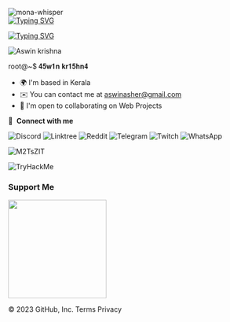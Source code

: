 ![mona-whisper](https://user-images.githubusercontent.com/64751167/95435221-f0266500-096f-11eb-8070-57f6721b1857.gif)                                                                                                                           
[![Typing SVG](https://readme-typing-svg.herokuapp.com?font=Fira+Code&pause=1000&color=F70055&random=false&width=435&lines=%CA%9C%E1%B4%87%CA%8F%F0%9F%91%8B%F0%9F%87%AE%E2%80%8B%E2%9D%9C%E2%80%8B%F0%9F%87%B2+%3E+%E1%B4%80%EA%9C%B1%E1%B4%A1%C9%AA%C9%B4+%E1%B4%8B%CA%80%C9%AA%EA%9C%B1%CA%9C%C9%B4%E1%B4%80)](https://git.io/typing-svg)

<a href="https://git.io/typing-svg"><img src="https://readme-typing-svg.demolab.com?font=Fira+Code&pause=1000&random=false&width=435&lines=%E1%B4%87%E1%B4%9B%CA%9C%C9%AA%E1%B4%84%E1%B4%80%CA%9F%CA%9C%E1%B4%80%E1%B4%84%E1%B4%8B%E1%B4%87%CA%80;%EA%9C%B1%E1%B4%87%E1%B4%84%E1%B4%9C%CA%80%C9%AA%E1%B4%9B%CA%8F+3%C9%B4%E1%B4%9B%CA%9C%E1%B4%9C%E1%B4%80%EA%9C%B1%C9%AA%EA%9C%B1%E1%B4%9B7;p%E1%B4%87%C9%B4%E1%B4%87%E1%B4%9B%CA%80%E1%B4%80%E1%B4%9B%C9%AA%E1%B4%8F%C9%B4+%E1%B4%9B%E1%B4%87%EA%9C%B1%E1%B4%9B%E1%B4%87%CA%80" alt="Typing SVG" /></a>

<p align="left"> <img src="https://komarev.com/ghpvc/?username=rishavchanda&label=Profile%20views&color=0e75b6&style=flat" alt="Aswin krishna" /> </p>


  root@~$  𝟒𝟓𝐰𝟏𝐧 𝐤𝐫𝟏𝟓𝐡𝐧𝟒
* 🌍  I'm based in Kerala
* ✉️  You can contact me at [aswinasher@gmail.com](mailto:aswinasher@gmail.com)
* 🤝  I'm open to collaborating on Web Projects

🔗 &nbsp;**Connect with me**

  
 

![Discord](https://img.shields.io/badge/%3CServer%3E-%237289DA.svg?style=for-the-badge&logo=discord&logoColor=white)
  ![Linktree](https://img.shields.io/badge/linktree-1de9b6?style=for-the-badge&logo=linktree&logoColor=white)
  ![Reddit](https://img.shields.io/badge/Reddit-FF4500?style=for-the-badge&logo=reddit&logoColor=white)
  ![Telegram](https://img.shields.io/badge/Telegram-2CA5E0?style=for-the-badge&logo=telegram&logoColor=white) 
  ![Twitch](https://img.shields.io/badge/Twitch-%239146FF.svg?style=for-the-badge&logo=Twitch&logoColor=white)
  ![WhatsApp](https://img.shields.io/badge/WhatsApp-25D366?style=for-the-badge&logo=whatsapp&logoColor=white)
  

![M2TsZIT](https://user-images.githubusercontent.com/64751167/91557308-e1509980-e951-11ea-9b57-695796bd82cf.gif)
</p> 
<img src="https://tryhackme-badges.s3.amazonaws.com/AswinkrishnaVB.png" alt="TryHackMe">



### Support Me


<a href="https://www.buymeacoffee.com/aswinasher"><img src="https://cdn.buymeacoffee.com/buttons/v2/default-yellow.png" width="200" /></a>


© 2023 GitHub, Inc.
Terms
Privacy
